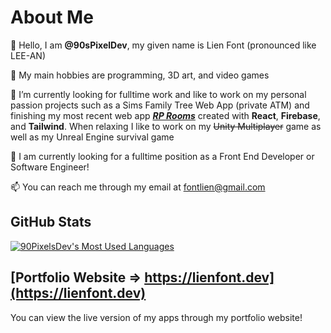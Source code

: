 # About Me
👋 Hello, I am **@90sPixelDev**, my given name is Lien Font (pronounced like LEE-AN)

👀 My main hobbies are programming, 3D art, and video games

🌱 I’m currently looking for fulltime work and like to work on my personal passion projects such as a Sims Family Tree Web App (private ATM) and finishing my most recent web app ***[RP Rooms](https://github.com/90sPixelDev/rp-rooms)*** created with **React**, **Firebase**, and **Tailwind**. When relaxing I like to work on my ~~Unity Multiplayer~~ game as well as my Unreal Engine survival game

💞️ I am currently looking for a fulltime position as a Front End Developer or Software Engineer!

📫 You can reach me through my email at fontlien@gmail.com

## GitHub Stats
[![90PixelsDev's Most Used Languages](https://github-readme-stats.vercel.app/api/top-langs/?username=90sPixelDev&show_icons=true&theme=jolly&layout=compact)](https://github.com/90sPixelDev/github-readme-stats)

## [Portfolio Website => https://lienfont.dev](https://lienfont.dev)
You can view the live version of my apps through my portfolio website!
